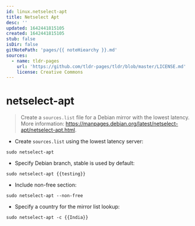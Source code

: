 ```yaml
---
id: linux.netselect-apt
title: Netselect Apt
desc: ''
updated: 1642441815105
created: 1642441815105
stub: false
isDir: false
gitNotePath: 'pages/{{ noteHiearchy }}.md'
sources:
  - name: tldr-pages
    url: 'https://github.com/tldr-pages/tldr/blob/master/LICENSE.md'
    license: Creative Commons
---
```

# netselect-apt

> Create a `sources.list` file for a Debian mirror with the lowest latency.
> More information: <https://manpages.debian.org/latest/netselect-apt/netselect-apt.html>.

- Create `sources.list` using the lowest latency server:

`sudo netselect-apt`

- Specify Debian branch, stable is used by default:

`sudo netselect-apt {{testing}}`

- Include non-free section:

`sudo netselect-apt --non-free`

- Specify a country for the mirror list lookup:

`sudo netselect-apt -c {{India}}`

